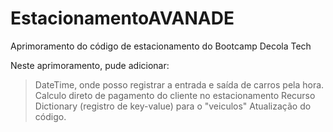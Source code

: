 # EstacionamentoAVANADE
Aprimoramento do código de estacionamento do Bootcamp Decola Tech

Neste aprimoramento, pude adicionar:

> DateTime, onde posso registrar a entrada e saída de carros pela hora. 
> Calculo direto de pagamento do cliente no estacionamento
> Recurso Dictionary (registro de key-value) para o "veiculos"
> Atualização do código.
